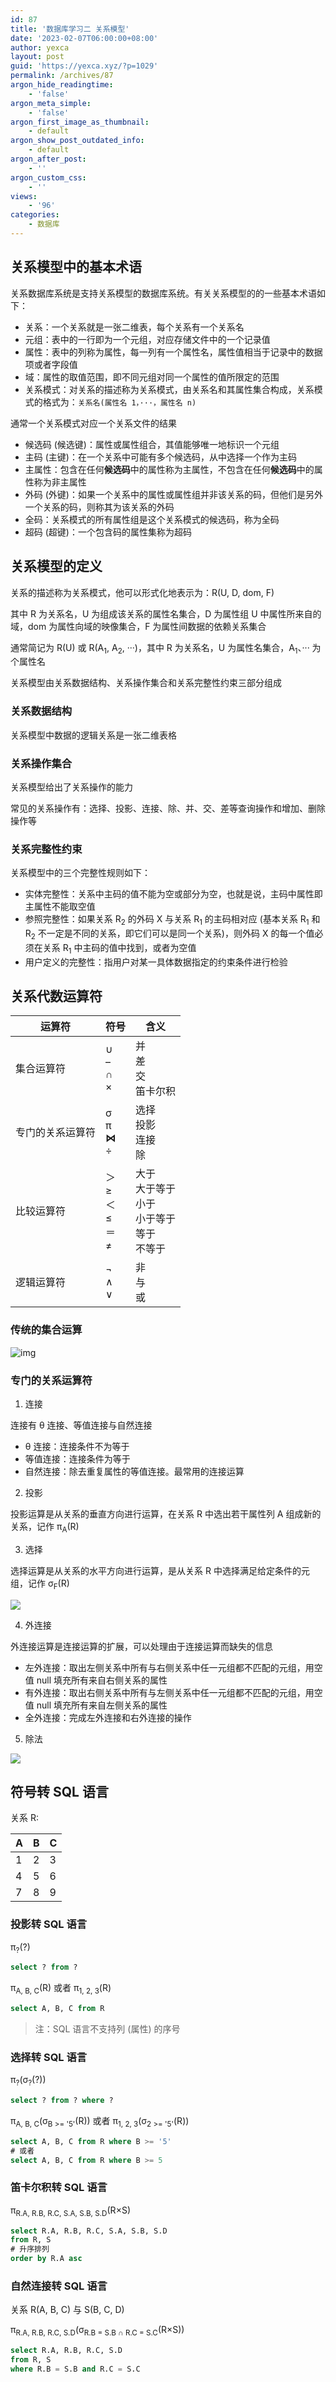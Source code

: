 ```yaml
---
id: 87
title: '数据库学习二 关系模型'
date: '2023-02-07T06:00:00+08:00'
author: yexca
layout: post
guid: 'https://yexca.xyz/?p=1029'
permalink: /archives/87
argon_hide_readingtime:
    - 'false'
argon_meta_simple:
    - 'false'
argon_first_image_as_thumbnail:
    - default
argon_show_post_outdated_info:
    - default
argon_after_post:
    - ''
argon_custom_css:
    - ''
views:
    - '96'
categories:
    - 数据库
---
```


## 关系模型中的基本术语

关系数据库系统是支持关系模型的数据库系统。有关关系模型的的一些基本术语如下：

* 关系：一个关系就是一张二维表，每个关系有一个关系名
* 元组：表中的一行即为一个元组，对应存储文件中的一个记录值
* 属性：表中的列称为属性，每一列有一个属性名，属性值相当于记录中的数据项或者字段值
* 域：属性的取值范围，即不同元组对同一个属性的值所限定的范围
* 关系模式：对关系的描述称为关系模式，由关系名和其属性集合构成，关系模式的格式为：`关系名(属性名 1，···，属性名 n)`

通常一个关系模式对应一个关系文件的结果

* 候选码 (候选键)：属性或属性组合，其值能够唯一地标识一个元组
* 主码 (主键)：在一个关系中可能有多个候选码，从中选择一个作为主码
* 主属性：包含在任何**候选码**中的属性称为主属性，不包含在任何**候选码**中的属性称为非主属性
* 外码 (外键)：如果一个关系中的属性或属性组并非该关系的码，但他们是另外一个关系的码，则称其为该关系的外码
* 全码：关系模式的所有属性组是这个关系模式的候选码，称为全码
* 超码 (超键)：一个包含码的属性集称为超码

## 关系模型的定义

关系的描述称为关系模式，他可以形式化地表示为：R(U, D, dom, F)

其中 R 为关系名，U 为组成该关系的属性名集合，D 为属性组 U 中属性所来自的域，dom 为属性向域的映像集合，F 为属性间数据的依赖关系集合

通常简记为 R(U) 或 R(A<sub>1</sub>, A<sub>2</sub>, ···)，其中 R 为关系名，U 为属性名集合，A<sub>1</sub>、··· 为个属性名

关系模型由关系数据结构、关系操作集合和关系完整性约束三部分组成

### 关系数据结构

关系模型中数据的逻辑关系是一张二维表格

### 关系操作集合

关系模型给出了关系操作的能力

常见的关系操作有：选择、投影、连接、除、并、交、差等查询操作和增加、删除操作等

### 关系完整性约束

关系模型中的三个完整性规则如下：

* 实体完整性：关系中主码的值不能为空或部分为空，也就是说，主码中属性即主属性不能取空值
* 参照完整性：如果关系 R<sub>2</sub> 的外码 X 与关系 R<sub>1</sub> 的主码相对应 (基本关系 R<sub>1</sub> 和 R<sub>2</sub> 不一定是不同的关系，即它们可以是同一个关系)，则外码 X 的每一个值必须在关系 R<sub>1</sub> 中主码的值中找到，或者为空值
* 用户定义的完整性：指用户对某一具体数据指定的约束条件进行检验

## 关系代数运算符

| 运算符           | 符号                                    | 含义                                                         |
| ---------------- | --------------------------------------- | ------------------------------------------------------------ |
| 集合运算符       | ∪<br />–<br />∩<br />×                  | 并<br />差<br />交<br />笛卡尔积                             |
| 专门的关系运算符 | σ<br />π<br />**⋈**<br />÷              | 选择<br />投影<br />连接<br />除                             |
| 比较运算符       | ＞<br />≥<br />＜<br />≤<br />＝<br />≠ | 大于<br />大于等于<br />小于<br />小于等于<br />等于<br />不等于 |
| 逻辑运算符       | ¬<br />∧<br />∨                         | 非<br />与<br />或                                           |

### 传统的集合运算

![img](https://cdn.staticaly.com/gh/yexca/image_hosting@master/20230206/image.awlbuxf4l0g.webp)

### 专门的关系运算符

1. 连接

连接有 θ 连接、等值连接与自然连接

* θ 连接：连接条件不为等于
* 等值连接：连接条件为等于
* 自然连接：除去重复属性的等值连接。最常用的连接运算

2. 投影

投影运算是从关系的垂直方向进行运算，在关系 R 中选出若干属性列 A 组成新的关系，记作 π<sub>A</sub>(R)

3. 选择

选择运算是从关系的水平方向进行运算，是从关系 R 中选择满足给定条件的元组，记作 σ<sub>F</sub>(R)

![](https://cdn.staticaly.com/gh/yexca/image_hosting@master/20230206/image.1v1v0l1iprkw.webp)

4. 外连接

外连接运算是连接运算的扩展，可以处理由于连接运算而缺失的信息

* 左外连接：取出左侧关系中所有与右侧关系中任一元组都不匹配的元组，用空值 null 填充所有来自右侧关系的属性
* 有外连接：取出右侧关系中所有与左侧关系中任一元组都不匹配的元组，用空值 null 填充所有来自左侧关系的属性
* 全外连接：完成左外连接和右外连接的操作

5. 除法

![](https://cdn.staticaly.com/gh/yexca/image_hosting@master/20230206/image.2bjlkymb94u8.webp)

## 符号转 SQL 语言

关系 R:

| A    | B    | C    |
| ---- | ---- | ---- |
| 1    | 2    | 3    |
| 4    | 5    | 6    |
| 7    | 8    | 9    |

### 投影转 SQL 语言

π<sub>?</sub>(?)

```sql
select ? from ?
```

π<sub>A, B, C</sub>(R) 或者 π<sub>1, 2, 3</sub>(R)

```sql
select A, B, C from R
```

> 注：SQL 语言不支持列 (属性) 的序号

### 选择转 SQL 语言

π<sub>?</sub>(σ<sub>?</sub>(?))

```sql
select ? from ? where ?
```

π<sub>A, B, C</sub>(σ<sub>B >= '5'</sub>(R)) 或者 π<sub>1, 2, 3</sub>(σ<sub>2 >= '5'</sub>(R))

```sql
select A, B, C from R where B >= '5'
# 或者
select A, B, C from R where B >= 5
```

### 笛卡尔积转 SQL 语言

π<sub>R.A, R.B, R.C, S.A, S.B, S.D</sub>(R×S)

```sql
select R.A, R.B, R.C, S.A, S.B, S.D
from R, S
# 升序排列
order by R.A asc
```

### 自然连接转 SQL 语言

关系 R(A, B, C) 与 S(B, C, D)

π<sub>R.A, R.B, R.C, S.D</sub>(σ<sub>R.B = S.B ∩ R.C = S.C</sub>(R×S))

```sql
select R.A, R.B, R.C, S.D
from R, S
where R.B = S.B and R.C = S.C
```

